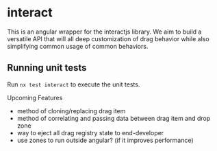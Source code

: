 # interact

This is an angular wrapper for the interactjs library.  We aim to build a versatile API that will all deep customization of drag behavior while also simplifying common usage of common behaviors.

## Running unit tests

Run `nx test interact` to execute the unit tests.

Upcoming Features
- method of cloning/replacing drag item
- method of correlating and passing data between drag item and drop zone
- way to eject all drag registry state to end-developer
- use zones to run outside angular? (if it improves performance)
